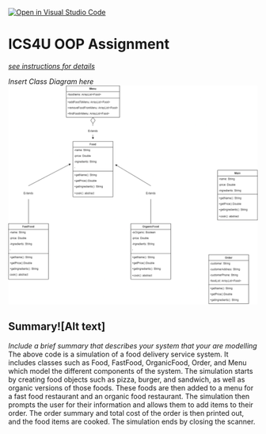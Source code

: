 [![Open in Visual Studio Code](https://classroom.github.com/assets/open-in-vscode-c66648af7eb3fe8bc4f294546bfd86ef473780cde1dea487d3c4ff354943c9ae.svg)](https://classroom.github.com/online_ide?assignment_repo_id=9361909&assignment_repo_type=AssignmentRepo)
# ICS4U OOP Assignment

[*see instructions for details*](Instructions.md)

*Insert Class Diagram here*  
![Alt text](src/OOP%20Diagram.drawio.png)

## Summary![Alt text]
*Include a brief summary that describes your system that your are modelling*
The above code is a simulation of a food delivery service system. It includes classes such as Food, FastFood, OrganicFood, Order, and Menu which model the different components of the system. The simulation starts by creating food objects such as pizza, burger, and sandwich, as well as organic versions of those foods. These foods are then added to a menu for a fast food restaurant and an organic food restaurant. The simulation then prompts the user for their information and allows them to add items to their order. The order summary and total cost of the order is then printed out, and the food items are cooked. The simulation ends by closing the scanner.